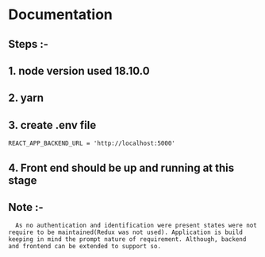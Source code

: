 # Documentation

## Steps :-

## 1. node version used 18.10.0

## 2. yarn

## 3. create .env file

```
REACT_APP_BACKEND_URL = 'http://localhost:5000'
```

## 4. Front end should be up and running at this stage
## Note :-

```
  As no authentication and identification were present states were not require to be maintained(Redux was not used). Application is build keeping in mind the prompt nature of requirement. Although, backend and frontend can be extended to support so.

```
